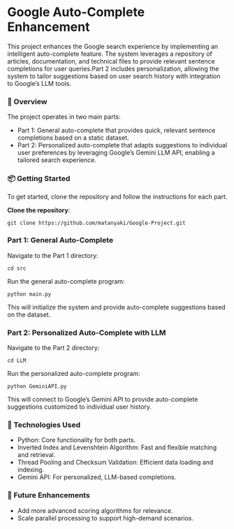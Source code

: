 # Google Auto-Complete Enhancement
This project enhances the Google search experience by implementing an intelligent auto-complete feature. The system leverages a repository of articles, documentation, and technical files to provide relevant sentence completions for user queries.Part 2 includes personalization, allowing the system to tailor suggestions based on user search history with integration to Google’s LLM tools.

### 📖 Overview
The project operates in two main parts:
 * Part 1: General auto-complete that provides quick, relevant sentence completions based on a static dataset.
 * Part 2: Personalized auto-complete that adapts suggestions to individual user preferences by leveraging Google’s Gemini LLM API, enabling a tailored search experience.
### 📦 Getting Started
To get started, clone the repository and follow the instructions for each part.

**Clone the repository**:
```
git clone https://github.com/matanyaki/Google-Project.git
```
### Part 1: General Auto-Complete
Navigate to the Part 1 directory:
```
cd src
```
Run the general auto-complete program:
```
python main.py
```
This will initialize the system and provide auto-complete suggestions based on the dataset.

### Part 2: Personalized Auto-Complete with LLM
Navigate to the Part 2 directory:
```
cd LLM
```
Run the personalized auto-complete program:
```
python GeminiAPI.py
```
This will connect to Google’s Gemini API to provide auto-complete suggestions customized to individual user history.

### 🧩 Technologies Used
 * Python: Core functionality for both parts.
 * Inverted Index and Levenshtein Algorithm: Fast and flexible matching and retrieval.
 * Thread Pooling and Checksum Validation: Efficient data loading and indexing.
 * Gemini API: For personalized, LLM-based completions.
### 🚀 Future Enhancements
 * Add more advanced scoring algorithms for relevance.
 * Scale parallel processing to support high-demand scenarios.
